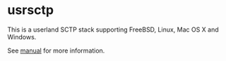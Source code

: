 # usrsctp

This is a userland SCTP stack supporting FreeBSD, Linux, Mac OS X and Windows.

See [manual](Manual.md) for more information.

